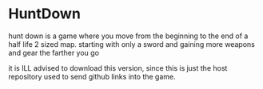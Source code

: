# HuntDown
hunt down is a game where you move from the beginning to the end of a half life 2 sized map. starting with only a sword and gaining more weapons and gear the farther you go

it is ILL advised to download this version, since this is just the host repository used to send github links into the game.
